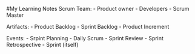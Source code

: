 #My Learning Notes
Scrum Team: 
    - Product owner 
    - Developers 
    - Scrum Master 

Artifacts: 
    - Product Backlog
    - Sprint Backlog 
    - Product Increment

Events: 
    - Srpint Planning
    - Daily Scrum 
    - Sprint Review
    - Sprint Retrospective
    - Sprint (itself)

    